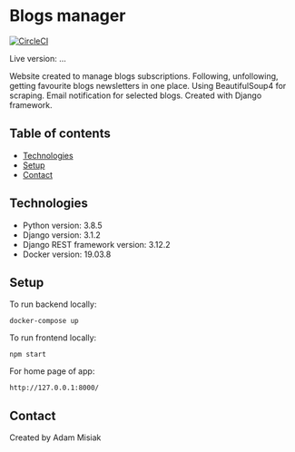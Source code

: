 # Blogs manager

[![CircleCI](https://circleci.com/gh/AdamMisiak/Blogs_manager.svg?style=svg)](https://circleci.com/gh/AdamMisiak/Blogs_manager)

Live version: ...

Website created to manage blogs subscriptions. Following, unfollowing, getting favourite blogs newsletters in one place. Using BeautifulSoup4 for scraping. Email notification for selected blogs. Created with Django framework.


## Table of contents
* [Technologies](#technologies)
* [Setup](#setup)
* [Contact](#contact)

## Technologies
* Python version: 3.8.5
* Django version: 3.1.2
* Django REST framework version: 3.12.2
* Docker version: 19.03.8

## Setup
To run backend locally:
```
docker-compose up
```

To run frontend locally:
```
npm start
```

For home page of app:
```
http://127.0.0.1:8000/
```

## Contact
Created by Adam Misiak
